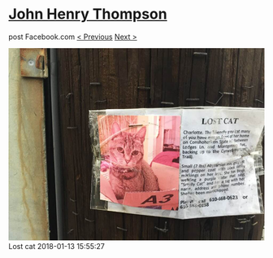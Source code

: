 # [John Henry Thompson](../README.md)
post Facebook.com
[< Previous](2018-01-13-2.md) [Next >](2017-12-22-1.md)

[![](../media/2018-01-13/Timeline-Photos-Lost-cat.jpg)](../README.md)
Lost cat
2018-01-13 15:55:27